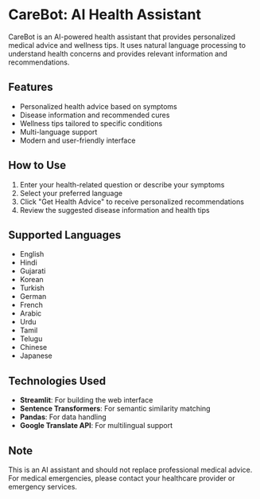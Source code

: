 # CareBot: AI Health Assistant

CareBot is an AI-powered health assistant that provides personalized medical advice and wellness tips. It uses natural language processing to understand health concerns and provides relevant information and recommendations.

## Features

- Personalized health advice based on symptoms
- Disease information and recommended cures
- Wellness tips tailored to specific conditions
- Multi-language support
- Modern and user-friendly interface

## How to Use

1. Enter your health-related question or describe your symptoms
2. Select your preferred language
3. Click "Get Health Advice" to receive personalized recommendations
4. Review the suggested disease information and health tips

## Supported Languages

- English
- Hindi
- Gujarati
- Korean
- Turkish
- German
- French
- Arabic
- Urdu
- Tamil
- Telugu
- Chinese
- Japanese

## Technologies Used

- **Streamlit**: For building the web interface
- **Sentence Transformers**: For semantic similarity matching
- **Pandas**: For data handling
- **Google Translate API**: For multilingual support

## Note
This is an AI assistant and should not replace professional medical advice. For medical emergencies, please contact your healthcare provider or emergency services.

